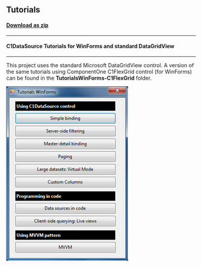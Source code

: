## Tutorials
#### [Download as zip](https://minhaskamal.github.io/DownGit/#/home?url=https://github.com/GrapeCity/ComponentOne-WinForms-Samples/tree/master/NetFramework\DataSource\VB\TutorialsWinForms)
____
#### C1DataSource Tutorials for WinForms and standard DataGridView
____
This project uses the standard Microsoft DataGridView control.
A version of the same tutorials using ComponentOne C1FlexGrid control (for WinForms) can be found in the **TutorialsWinForms-C1FlexGrid** folder.

![screenshot](screenshot.png)

